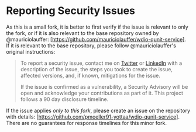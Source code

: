 # Reporting Security Issues

As this is a small fork, it is better to first verify if the issue is relevant to only the fork, or if it is also relevant to the base repository owned by @mauriciolauffer: [https://github.com/mauriciolauffer/wdio-qunit-service]. If it is relevant to the base repository, please follow @mauriciolauffer's original instructions:

> To report a security issue, contact me on [Twitter](https://twitter.com/mauriciolauffer) or [LinkedIn](https://linkedin.com/in/mauriciolauffer) with a description of the issue, the steps you took to create the issue, affected versions, and, if known, mitigations for the issue.
>
> If the issue is confirmed as a vulnerability, a Security Advisory will be open and acknowledge your contributions as part of it. This project follows a 90 day disclosure timeline.

If the issue applies _only to this fork_, please create an issue on the repository with details: [https://github.com/pmoeller91-yottaa/wdio-qunit-service]. There are no guarantees for response timelines for this minor fork.

